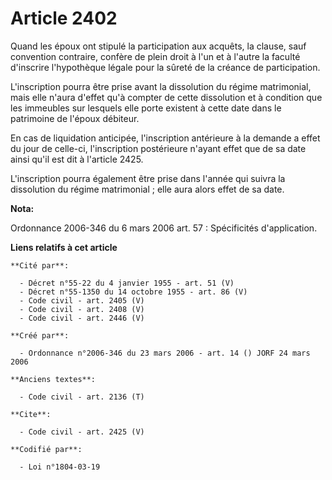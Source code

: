 # Article 2402

Quand les époux ont stipulé la participation aux acquêts, la clause, sauf convention contraire, confère de plein droit à l'un
et à l'autre la faculté d'inscrire l'hypothèque légale pour la sûreté de la créance de participation.

L'inscription pourra être prise avant la dissolution du régime matrimonial, mais elle n'aura d'effet qu'à compter de cette
dissolution et à condition que les immeubles sur lesquels elle porte existent à cette date dans le patrimoine de l'époux
débiteur. 

En cas de liquidation anticipée, l'inscription antérieure à la demande a effet du jour de celle-ci, l'inscription postérieure
n'ayant effet que de sa date ainsi qu'il est dit à l'article 2425.

L'inscription pourra également être prise dans l'année qui suivra la dissolution du régime matrimonial ; elle aura alors
effet de sa date.

**Nota:**

Ordonnance 2006-346 du 6 mars 2006 art. 57 : Spécificités d'application.

**Liens relatifs à cet article**

	**Cité par**:

	  - Décret n°55-22 du 4 janvier 1955 - art. 51 (V)
	  - Décret n°55-1350 du 14 octobre 1955 - art. 86 (V)
	  - Code civil - art. 2405 (V)
	  - Code civil - art. 2408 (V)
	  - Code civil - art. 2446 (V)

	**Créé par**:

	  - Ordonnance n°2006-346 du 23 mars 2006 - art. 14 () JORF 24 mars 2006

	**Anciens textes**:

	  - Code civil - art. 2136 (T)

	**Cite**:

	  - Code civil - art. 2425 (V)

	**Codifié par**:

	  - Loi n°1804-03-19

